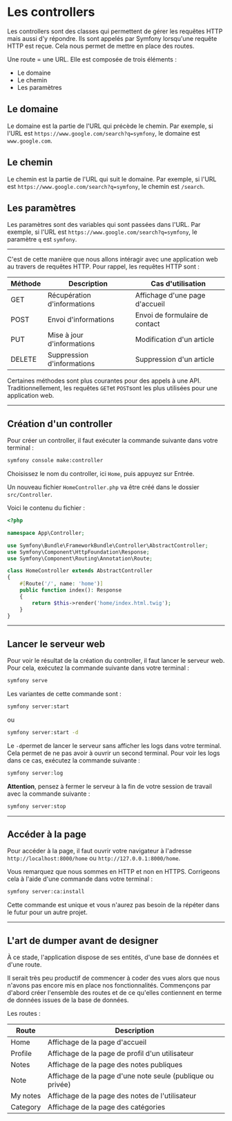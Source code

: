 # Les controllers

Les controllers sont des classes qui permettent de gérer les requêtes HTTP mais aussi d'y répondre. Ils sont appelés par Symfony lorsqu'une requête HTTP est reçue. Cela nous permet de mettre en place des routes.

Une route = une URL. Elle est composée de trois éléments :

- Le domaine
- Le chemin
- Les paramètres

## Le domaine

Le domaine est la partie de l'URL qui précède le chemin. Par exemple, si l'URL est `https://www.google.com/search?q=symfony`, le domaine est `www.google.com`.

## Le chemin

Le chemin est la partie de l'URL qui suit le domaine. Par exemple, si l'URL est `https://www.google.com/search?q=symfony`, le chemin est `/search`.

## Les paramètres

Les paramètres sont des variables qui sont passées dans l'URL. Par exemple, si l'URL est `https://www.google.com/search?q=symfony`, le paramètre `q` est `symfony`.

---

C'est de cette manière que nous allons intéragir avec une application web au travers de requêtes HTTP. Pour rappel, les requêtes HTTP sont :

| Méthode | Description | Cas d'utilisation |
| --- | --- | --- |
| GET | Récupération d'informations | Affichage d'une page d'accueil |
| POST | Envoi d'informations | Envoi de formulaire de contact |
| PUT | Mise à jour d'informations | Modification d'un article |
| DELETE | Suppression d'informations | Suppression d'un article |

Certaines méthodes sont plus courantes pour des appels à une API. Traditionnellement, les requêtes `GET`et `POST`sont les plus utilisées pour une application web.

---

## Création d'un controller

Pour créer un controller, il faut exécuter la commande suivante dans votre terminal :

```bash
symfony console make:controller
```
Choisissez le nom du controller, ici `Home`, puis appuyez sur Entrée.

Un nouveau fichier `HomeController.php` va être créé dans le dossier `src/Controller`.

Voici le contenu du fichier :

```php
<?php

namespace App\Controller;

use Symfony\Bundle\FrameworkBundle\Controller\AbstractController;
use Symfony\Component\HttpFoundation\Response;
use Symfony\Component\Routing\Annotation\Route;

class HomeController extends AbstractController
{
    #[Route('/', name: 'home')]
    public function index(): Response
    {
        return $this->render('home/index.html.twig');
    }
}
```

---

## Lancer le serveur web

Pour voir le résultat de la création du controller, il faut lancer le serveur web. Pour cela, exécutez la commande suivante dans votre terminal :

```bash
symfony serve
```

Les variantes de cette commande sont :

```bash
symfony server:start
```

ou

```bash
symfony server:start -d
```

Le `-d`permet de lancer le serveur sans afficher les logs dans votre terminal. Cela permet de ne pas avoir à ouvrir un second terminal. Pour voir les logs dans ce cas, exécutez la commande suivante :

```bash
symfony server:log
```

**Attention**, pensez à fermer le serveur à la fin de votre session de travail avec la commande suivante :

```bash
symfony server:stop
```

---

## Accéder à la page

Pour accéder à la page, il faut ouvrir votre navigateur à l'adresse `http://localhost:8000/home` ou `http://127.0.0.1:8000/home`.

Vous remarquez que nous sommes en HTTP et non en HTTPS. Corrigeons cela à l'aide d'une commande dans votre terminal :

```bash
symfony server:ca:install
```

Cette commande est unique et vous n'aurez pas besoin de la répéter dans le futur pour un autre projet.

---

## L'art de dumper avant de designer

À ce stade, l'application dispose de ses entités, d'une base de données et d'une route.

Il serait très peu productif de commencer à coder des vues alors que nous n'avons pas encore mis en place nos fonctionnalités. Commençons par d'abord créer l'ensemble des routes et de ce qu'elles contiennent en terme de données issues de la base de données.

Les routes :

| Route | Description |
| --- | --- |
| Home | Affichage de la page d'accueil |
| Profile | Affichage de la page de profil d'un utilisateur |
| Notes | Affichage de la page des notes publiques |
| Note | Affichage de la page d'une note seule (publique ou privée) |
| My notes | Affichage de la page des notes de l'utilisateur |
| Category | Affichage de la page des catégories |

